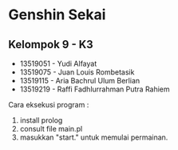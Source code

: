 # Genshin Sekai

## Kelompok 9 - K3
- 13519051 - Yudi Alfayat
- 13519075 - Juan Louis Rombetasik
- 13519115 - Aria Bachrul Ulum Berlian
- 13519219 - Raffi Fadhlurrahman Putra Rahiem


Cara eksekusi program : 
1. install prolog
2. consult file main.pl
3. masukkan "start." untuk memulai permainan.
